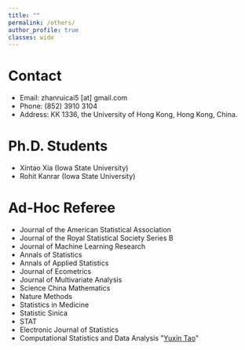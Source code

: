 ```yaml
---
title: ""
permalink: /others/
author_profile: true
classes: wide
---
```


# Contact

- Email: zhanruicai5 [at] gmail.com
- Phone: (852) 3910 3104
- Address: KK 1336, the University of Hong Kong, Hong Kong, China.


# Ph.D. Students

- Xintao Xia (Iowa State University)
- Rohit Kanrar (Iowa State University)

# Ad-Hoc Referee

- Journal of the American Statistical Association
- Journal of the Royal Statistical Society Series B
- Journal of Machine Learning Research
- Annals of Statistics
- Annals of Applied Statistics
- Journal of Ecometrics
- Journal of Multivariate Analysis
- Science China Mathematics
- Nature Methods
- Statistics in Medicine
- Statistic Sinica
- STAT
- Electronic Journal of Statistics
- Computational Statistics and Data Analysis <font size=”1”>"[Yuxin Tao](https://yuxin-tao.github.io/)"</font>
